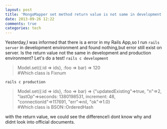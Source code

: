 ```yaml
---
layout: post
title: 'MongoMapper set method return value is not same in development and production environment'
date: 2013-09-26 12:22
comments: true
categories: tech
---
```

Yesterday,I was informed that there is a error in my Rails App,so I run `rails server` in development environment and found nothing,but error still exist on server.
Is the return value not the same in development and production environment?
Let's do a test!
`rails c development`
> Model.set({:id => ids}, :foo => bar)
=> 120  
 #Which class is Fixnum

`rails c production`
> Model.set({:id => ids}, :foo => bar)
=> {"updatedExisting"=>true, "n"=>2, "lastOp"=>seconds: 1380198531, increment: 48, "connectionId"=>117691, "err"=>nil, "ok"=>1.0}  
 #Which class is BSON::OrderedHash

with the return value, we could see the difference!i dont know why and didnt look into official documents.


